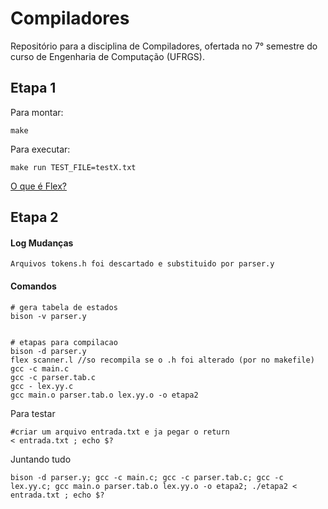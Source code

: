 # Compiladores
Repositório para a disciplina de Compiladores, ofertada no 7° semestre do curso de Engenharia de Computação (UFRGS).



## Etapa 1
Para montar: 
```
make
```

Para executar: 
```
make run TEST_FILE=testX.txt
```

[O que é Flex?](https://github.com/jrvargas-computer-engineering/Compiladores/blob/main/flex.md)


## Etapa 2
#### Log Mudanças
    Arquivos tokens.h foi descartado e substituido por parser.y


#### Comandos
```
# gera tabela de estados 
bison -v parser.y 


# etapas para compilacao 
bison -d parser.y
flex scanner.l //so recompila se o .h foi alterado (por no makefile)
gcc -c main.c
gcc -c parser.tab.c
gcc - lex.yy.c
gcc main.o parser.tab.o lex.yy.o -o etapa2 

```

Para testar
```
#criar um arquivo entrada.txt e ja pegar o return 
< entrada.txt ; echo $? 
```

Juntando tudo
```
bison -d parser.y; gcc -c main.c; gcc -c parser.tab.c; gcc -c lex.yy.c; gcc main.o parser.tab.o lex.yy.o -o etapa2; ./etapa2 < entrada.txt ; echo $?
```
